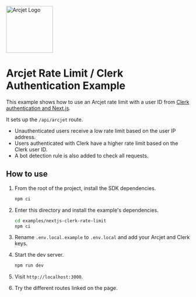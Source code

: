 <a href="https://arcjet.com" target="_arcjet-home">
  <picture>
    <source media="(prefers-color-scheme: dark)" srcset="https://arcjet.com/logo/arcjet-dark-lockup-voyage-horizontal.svg">
    <img src="https://arcjet.com/logo/arcjet-light-lockup-voyage-horizontal.svg" alt="Arcjet Logo" height="128" width="auto">
  </picture>
</a>

# Arcjet Rate Limit / Clerk Authentication Example

This example shows how to use an Arcjet rate limit with a user ID from [Clerk
authentication and Next.js](https://clerk.com/docs/quickstarts/nextjs).

It sets up the `/api/arcjet` route.

* Unauthenticated users receive a low rate limit based on the user IP address.
* Users authenticated with Clerk have a higher rate limit based on the Clerk
  user ID.
* A bot detection rule is also added to check all requests.

## How to use

1. From the root of the project, install the SDK dependencies.

   ```bash
   npm ci
   ```

2. Enter this directory and install the example's dependencies.

   ```bash
   cd examples/nextjs-clerk-rate-limit
   npm ci
   ```

3. Rename `.env.local.example` to `.env.local` and add your Arcjet and Clerk
   keys.

4. Start the dev server.

   ```bash
   npm run dev
   ```

5. Visit `http://localhost:3000`.
6. Try the different routes linked on the page.
